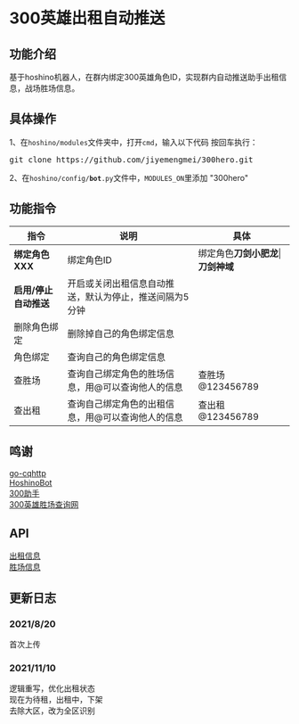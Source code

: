 # 300英雄出租自动推送
## 功能介绍
基于hoshino机器人，在群内绑定300英雄角色ID，实现群内自动推送助手出租信息，战场胜场信息。
## 具体操作
1、在<code>hoshino/modules</code>文件夹中，打开<code>cmd</code>，输入以下代码 按回车执行：
<pre>git clone https://github.com/jiyemengmei/300hero.git</pre>
2、在<code>hoshino/config/__bot__.py</code>文件中，<code>MODULES_ON</code>里添加 "300hero"
## 功能指令
|  指令   | 说明  | 具体  |
|  ----  | ----  | ----  |
| <b>绑定角色XXX</b>  | 绑定角色ID  | 绑定角色<b>刀剑小肥龙</b>\|<b>刀剑神域</b>  |
| <b>启用/停止自动推送</b>  | 开启或关闭出租信息自动推送，默认为停止，推送间隔为5分钟 |
| 删除角色绑定  | 删除掉自己的角色绑定信息  |
| 角色绑定  | 查询自己的角色绑定信息  |
| 查胜场  | 查询自己绑定角色的胜场信息，用@可以查询他人的信息  | 查胜场@123456789  |
| 查出租  | 查询自己绑定角色的出租信息，用@可以查询他人的信息  | 查出租@123456789  |
## 鸣谢
<a href="https://github.com/Mrs4s/go-cqhttp" target="_BLANK">go-cqhttp</a>\
<a href="https://github.com/Ice-Cirno/HoshinoBot" target="_BLANK">HoshinoBot</a>\
<a href="http://static.300mbdl.cn/box/index.html#/home" target="_BLANK">300助手</a>\
<a href="http://300.electricdog.net/300hero" target="_BLANK">300英雄胜场查询网</a>
## API
<a href="http://api.300mbdl.cn/%E6%8E%A5%E5%8F%A32/%E7%A7%9F%E5%8F%B7/%E7%A7%9F%E5%8F%B7%E5%A4%A7%E5%8E%85?%E9%A1%B5=1&%E9%A1%B5%E9%95%BF=200" target="_BLANK">出租信息</a>\
<a href="http://300.electricdog.net/300hero/" target="_BLANK">胜场信息</a>
## 更新日志
### 2021/8/20
首次上传
### 2021/11/10
逻辑重写，优化出租状态\
现在为待租，出租中，下架\
去除大区，改为全区识别
